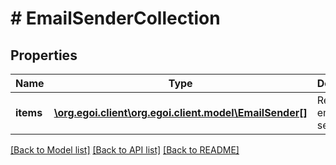 # # EmailSenderCollection

## Properties

Name | Type | Description | Notes
------------ | ------------- | ------------- | -------------
**items** | [**\org.egoi.client\org.egoi.client.model\EmailSender[]**](EmailSender.md) | Returned email senders | [optional] 

[[Back to Model list]](../../README.md#documentation-for-models) [[Back to API list]](../../README.md#documentation-for-api-endpoints) [[Back to README]](../../README.md)


